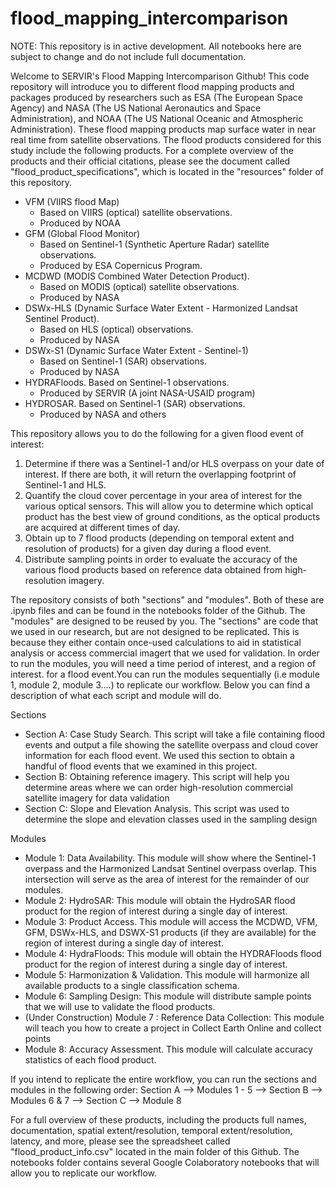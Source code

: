 # flood_mapping_intercomparison

NOTE: This repository is in active development. All notebooks here are subject to change and do not include full documentation. 

Welcome to SERVIR's Flood Mapping Intercomparison Github! This code repository will introduce you to different flood mapping products and packages produced by researchers such as ESA (The European Space Agency) and NASA (The US National Aeronautics and Space Administration), and NOAA (The US National Oceanic and Atmospheric Administration). These flood mapping products map surface water in near real time from satellite observations. The flood products considered for this study include the following products. For a complete overview of the products and their official citations, please see the document called "flood_product_specifications", which is located in the "resources" folder of this repository. 


* VFM (VIIRS flood Map)
     * Based on VIIRS (optical) satellite observations.
     * Produced by NOAA
* GFM (Global Flood Monitor)
     * Based on Sentinel-1 (Synthetic Aperture Radar) satellite observations.
     * Produced by ESA Copernicus Program. 
* MCDWD (MODIS Combined Water Detection Product).
     * Based on MODIS (optical) satellite observations.
     * Produced by NASA
* DSWx-HLS (Dynamic Surface Water Extent - Harmonized Landsat Sentinel Product).
     * Based on HLS (optical) observations.
     * Produced by NASA 
* DSWx-S1 (Dynamic Surface Water Extent - Sentinel-1)
    * Based on Sentinel-1 (SAR) observations.
    * Produced by NASA
* HYDRAFloods. Based on Sentinel-1 observations.
     * Produced by SERVIR (A joint NASA-USAID program)
* HYDROSAR. Based on Sentinel-1 (SAR) observations.
     * Produced by NASA and others

This repository allows you to do the following for a given flood event of interest: 
  1. Determine if there was a Sentinel-1 and/or HLS overpass on your date of interest. If there are both, it will return the overlapping footprint of Sentinel-1 and HLS.
  2. Quantify the cloud cover percentage in your area of interest for the various optical sensors. This will allow you to determine which optical product has the best view of ground conditions, as the optical products are acquired at different times of day.
  3. Obtain up to 7 flood products (depending on temporal extent and resolution of products) for a given day during a flood event.
  4.  Distribute sampling points in order to evaluate the accuracy of the various flood products based on reference data obtained from high-resolution imagery.

The repository consists of both "sections" and "modules". Both of these are .ipynb files and can be found in the notebooks folder of the Github. The "modules" are designed to be reused by you. The "sections" are code that we used in our research, but are not designed to be replicated. This is because they either contain once-used calculations to aid in statistical analysis or access commercial imagert that we used for validation. In order to run the modules, you will need a time period of interest, and a region of interest. for a flood event.You can run the modules sequentially (i.e module 1, module 2, module 3....) to replicate our workflow. Below you can find a description of what each script and module will do. 

Sections

* Section A: Case Study Search. This script will take a file containing flood events and output a file showing the satellite overpass and cloud cover information for each flood event. We used this section to obtain a handful of flood events that we examined in this project. 
* Section B: Obtaining reference imagery. This script will help you determine areas where we can order high-resolution commercial satellite imagery for data validation
* Section C: Slope and Elevation Analysis. This script was used to determine the slope and elevation classes used in the sampling design

Modules

* Module 1: Data Availability. This module will show where the Sentinel-1 overpass and the Harmonized Landsat Sentinel overpass overlap. This intersection will serve as the area of interest for the remainder of our modules. 
* Module 2: HydroSAR: This module will obtain the HydroSAR flood product for the region of interest during a single day of interest.
* Module 3: Product Access. This module will access the MCDWD, VFM, GFM, DSWx-HLS, and DSWX-S1 products (if they are available) for the region of interest during a single day of interest.
* Module 4: HydraFloods: This module will obtain the HYDRAFloods flood product for the region of interest during a single day of interest. 
* Module 5: Harmonization & Validation. This module will harmonize all available products to a single classification schema.
* Module 6: Sampling Design: This module will distribute sample points that we will use to validate the flood products.
* (Under Construction) Module 7 : Reference Data Collection: This module will teach you how to create a project in Collect Earth Online and collect points
* Module 8: Accuracy Assessment. This module will calculate accuracy statistics of each flood product.


If you intend to replicate the entire workflow, you can run the sections and modules in the following order: Section A --> Modules 1 - 5 --> Section B --> Modules 6 & 7 --> Section C --> Module 8

  For a full overview of these products, including the products full names, documentation, spatial extent/resolution, temporal extent/resolution, latency, and more, please see the spreadsheet called "flood_product_info.csv" located in the main folder of this Github. The notebooks folder contains several Google Colaboratory notebooks that will allow you to replicate our workflow. 
